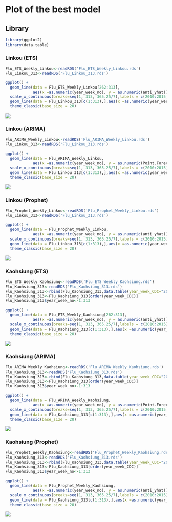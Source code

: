 Plot of the best model
================

Library
-------

``` r
library(ggplot2)
library(data.table)
```

### Linkou (ETS)

``` r
Flu_ETS_Weekly_Linkou<-readRDS('Flu_ETS_Weekly_Linkou.rds')
Flu_Linkou_313<-readRDS('Flu_Linkou_313.rds')

ggplot() +
  geom_line(data = Flu_ETS_Weekly_Linkou[262:313], 
            aes(x =as.numeric(year_week_no), y = as.numeric(anti_yhat)),colour='red')+xlab('Time (year-week)')+ylab('Case count')+
  scale_x_continuous(breaks=seq(1, 313, 365.25/7),labels = c(2010:2015))+
  geom_line(data = Flu_Linkou_313[c(1:313),],aes(x =as.numeric(year_week_no), y = N),colour='black')+
  theme_classic(base_size = 20)
```

![](Plot_BestModels_files/figure-markdown_github/unnamed-chunk-2-1.png)

### Linkou (ARIMA)

``` r
Flu_ARIMA_Weekly_Linkou<-readRDS('Flu_ARIMA_Weekly_Linkou.rds')
Flu_Linkou_313<-readRDS('Flu_Linkou_313.rds')

ggplot() +
  geom_line(data = Flu_ARIMA_Weekly_Linkou, 
            aes(x =as.numeric(year_week_no), y = as.numeric(Point.Forecast)),colour='red')+xlab('Time (year-week)')+ylab('Case count')+
  scale_x_continuous(breaks=seq(1, 313, 365.25/7),labels = c(2010:2015))+
  geom_line(data = Flu_Linkou_313[c(1:313),],aes(x =as.numeric(year_week_no), y = N),colour='black')+
  theme_classic(base_size = 20)
```

![](Plot_BestModels_files/figure-markdown_github/unnamed-chunk-3-1.png)

### Linkou (Prophet)

``` r
Flu_Prophet_Weekly_Linkou<-readRDS('Flu_Prophet_Weekly_Linkou.rds')
Flu_Linkou_313<-readRDS('Flu_Linkou_313.rds')

ggplot() +
  geom_line(data = Flu_Prophet_Weekly_Linkou, 
            aes(x =as.numeric(year_week_no), y = as.numeric(anti_yhat)),colour='red')+xlab('Time (year-week)')+ylab('Case count')+
  scale_x_continuous(breaks=seq(1, 313, 365.25/7),labels = c(2010:2015))+
  geom_line(data = Flu_Linkou_313[c(1:313),],aes(x =as.numeric(year_week_no), y = N),colour='black')+
  theme_classic(base_size = 20)
```

![](Plot_BestModels_files/figure-markdown_github/unnamed-chunk-4-1.png)

### Kaohsiung (ETS)

``` r
Flu_ETS_Weekly_Kaohsiung<-readRDS('Flu_ETS_Weekly_Kaohsiung.rds')
Flu_Kaohsiung_313<-readRDS('Flu_Kaohsiung_313.rds')
Flu_Kaohsiung_313<-rbind(Flu_Kaohsiung_313,data.table(year_week_CDC="2014_47",N=0),fill=T)
Flu_Kaohsiung_313<-Flu_Kaohsiung_313[order(year_week_CDC)]
Flu_Kaohsiung_313$year_week_no<-1:313

ggplot() +
  geom_line(data = Flu_ETS_Weekly_Kaohsiung[262:313], 
            aes(x =as.numeric(year_week_no), y = as.numeric(anti_yhat)),colour='red')+xlab('Time (year-week)')+ylab('Case count')+
  scale_x_continuous(breaks=seq(1, 313, 365.25/7),labels = c(2010:2015))+
  geom_line(data = Flu_Kaohsiung_313[c(1:313),],aes(x =as.numeric(year_week_no), y = N),colour='black')+
  theme_classic(base_size = 20)
```

![](Plot_BestModels_files/figure-markdown_github/unnamed-chunk-5-1.png)

### Kaohsiung (ARIMA)

``` r
Flu_ARIMA_Weekly_Kaohsiung<-readRDS('Flu_ARIMA_Weekly_Kaohsiung.rds')
Flu_Kaohsiung_313<-readRDS('Flu_Kaohsiung_313.rds')
Flu_Kaohsiung_313<-rbind(Flu_Kaohsiung_313,data.table(year_week_CDC="2014_47",N=0),fill=T)
Flu_Kaohsiung_313<-Flu_Kaohsiung_313[order(year_week_CDC)]
Flu_Kaohsiung_313$year_week_no<-1:313

ggplot() +
  geom_line(data = Flu_ARIMA_Weekly_Kaohsiung, 
            aes(x =as.numeric(year_week_no), y = as.numeric(Point.Forecast)),colour='red')+xlab('Time (year-week)')+ylab('Case count')+
  scale_x_continuous(breaks=seq(1, 313, 365.25/7),labels = c(2010:2015))+
  geom_line(data = Flu_Kaohsiung_313[c(1:313),],aes(x =as.numeric(year_week_no), y = N),colour='black')+
  theme_classic(base_size = 20)
```

![](Plot_BestModels_files/figure-markdown_github/unnamed-chunk-6-1.png)

### Kaohsiung (Prophet)

``` r
Flu_Prophet_Weekly_Kaohsiung<-readRDS('Flu_Prophet_Weekly_Kaohsiung.rds')
Flu_Kaohsiung_313<-readRDS('Flu_Kaohsiung_313.rds')
Flu_Kaohsiung_313<-rbind(Flu_Kaohsiung_313,data.table(year_week_CDC="2014_47",N=0),fill=T)
Flu_Kaohsiung_313<-Flu_Kaohsiung_313[order(year_week_CDC)]
Flu_Kaohsiung_313$year_week_no<-1:313

ggplot() +
  geom_line(data = Flu_Prophet_Weekly_Kaohsiung, 
            aes(x =as.numeric(year_week_no), y = as.numeric(anti_yhat)),colour='red')+xlab('Time (year-week)')+ylab('Case count')+
  scale_x_continuous(breaks=seq(1, 313, 365.25/7),labels = c(2010:2015))+
  geom_line(data = Flu_Kaohsiung_313[c(1:313),],aes(x =as.numeric(year_week_no), y = N),colour='black')+
  theme_classic(base_size = 20)
```

![](Plot_BestModels_files/figure-markdown_github/unnamed-chunk-7-1.png)
